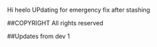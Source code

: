 Hi heelo
UPdating for emergency fix after stashing

##COPYRIGHT
All rights reserved

##Updates from dev 1
